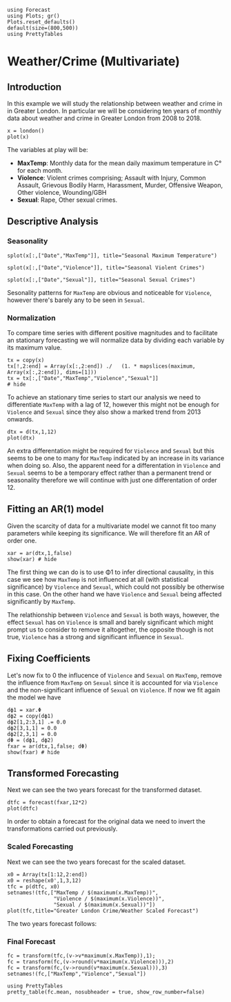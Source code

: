 ```@setup examples
using Forecast
using Plots; gr()
Plots.reset_defaults()
default(size=(800,500))
using PrettyTables
```
# Weather/Crime (Multivariate)

## Introduction
In this example we will study the relationship between weather and crime in in Greater London. In particular we will be considering ten years of monthly data about weather and crime in Greater London from 2008 to 2018.


```@example examples
x = london()
plot(x)
```

The variables at play will be:

* **MaxTemp**:  Monthly data for the mean daily maximum temperature in C° for each month.
* **Violence**: Violent crimes comprising; Assault with Injury, Common Assault, Grievous Bodily Harm, Harassment, Murder, Offensive Weapon, Other violence, Wounding/GBH
* **Sexual**: Rape, Other sexual crimes.

## Descriptive Analysis
### Seasonality
```@example examples
splot(x[:,["Date","MaxTemp"]], title="Seasonal Maximum Temperature")
```
```@example examples
splot(x[:,["Date","Violence"]], title="Seasonal Violent Crimes")
```
```@example examples
splot(x[:,["Date","Sexual"]], title="Seasonal Sexual Crimes")
```
Sesonality patterns for `MaxTemp` are obvious and noticeable for `Violence`, however there's barely any to be seen in `Sexual`.

### Normalization
To compare time series with different positive magnitudes and to facilitate an stationary forecasting we will normalize data by dividing each variable by its maximum value.
```@example examples
tx = copy(x)
tx[!,2:end] = Array(x[:,2:end]) ./   (1. * mapslices(maximum, Array(x[:,2:end]), dims=[1]))
tx = tx[:,["Date","MaxTemp","Violence","Sexual"]]
# hide
```
To achieve an stationary time series to start our analysis we need to differentiate `MaxTemp` with a lag of 12, however this might not be enough for `Violence` and `Sexual` since they also show a marked trend from 2013 onwards.

```@example examples
dtx = d(tx,1,12) 
plot(dtx)
```

An extra differentation might be required for `Violence` and `Sexual` but this seems to be one to many for `MaxTemp` indicated by an increase in its variance when doing so. Also, the apparent need for a differentation in `Violence` and `Sexual` seems to be a temporary effect rather than a permanent trend or seasonality therefore we will continue with just one differentation of order 12.

## Fitting an AR(1) model
Given the scarcity of data for a multivariate model we cannot fit too many parameters while keeping its significance. We will therefore fit an AR of order one.

```@example examples
xar = ar(dtx,1,false)
show(xar) # hide
```
The first thing we can do is to use Φ1 to infer directional causality, in this case we see how `MaxTemp` is not influenced at all (with statistical significance) by `Violence` and `Sexual`, which could not possibly be otherwise in this case. On the other hand we have `Violence` and `Sexual` being affected significantly by `MaxTemp`.

The relathionship between `Violence` and `Sexual` is both ways, however, the effect `Sexual` has on `Violence` is small and barely significant which might prompt us to consider to remove it altogether, the opposite though is not true, `Violence` has a strong and significant influence in `Sexual`.


## Fixing Coefficients
Let's now fix to 0 the influcence of `Violence` and `Sexual` on `MaxTemp`, remove the influence from `MaxTemp` on `Sexual` since it is accounted for via `Violence` and the non-significant influence of `Sexual` on `Violence`. If now we fit again the model we have

```@example examples
dϕ1 = xar.Φ
dϕ2 = copy(dϕ1)
dϕ2[1,2:3,1] .= 0.0
dϕ2[3,1,1] = 0.0
dϕ2[2,3,1] = 0.0
dΦ = (dϕ1, dϕ2)
fxar = ar(dtx,1,false; dΦ)
show(fxar) # hide
```

## Transformed Forecasting
Next we can see the two years forecast for the transformed dataset.

```@example examples
dtfc = forecast(fxar,12*2)
plot(dtfc)
```
In order to obtain a forecast for the original data we need to invert the transformations carried out previously.

### Scaled Forecasting

Next we can see the two years forecast for the scaled dataset.

```@example examples
x0 = Array(tx[1:12,2:end])
x0 = reshape(x0',1,3,12)
tfc = p(dtfc, x0)
setnames!(tfc,["MaxTemp / $(maximum(x.MaxTemp))",
               "Violence / $(maximum(x.Violence))",
               "Sexual / $(maximum(x.Sexual))"])
plot(tfc,title="Greater London Crime/Weather Scaled Forecast")
```
The two years forecast follows:

### Final Forecast
```@example examples
fc = transform(tfc,(v->v*maximum(x.MaxTemp)),1);
fc = transform(fc,(v->round(v*maximum(x.Violence))),2)
fc = transform(fc,(v->round(v*maximum(x.Sexual))),3)
setnames!(fc,["MaxTemp","Violence","Sexual"])

using PrettyTables
pretty_table(fc.mean, nosubheader = true, show_row_number=false)
```



